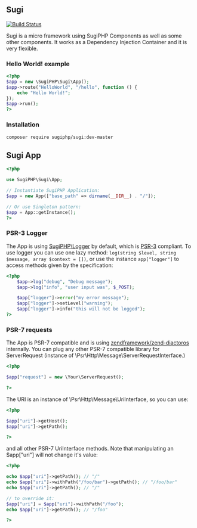 ## Sugi ##

[![Build Status](https://travis-ci.org/SugiPHP/Sugi.svg)](https://travis-ci.org/SugiPHP/Sugi)

Sugi is a micro framework using SugiPHP Components as well as some other components. It works as a Dependency Injection Container and it is very flexible.

### Hello World! example ###

```php
<?php
$app = new \SugiPHP\Sugi\App();
$app->route("HelloWorld", "/hello", function () {
    echo "Hello World!";
});
$app->run();
?>
```

### Installation ###

```cli
composer require sugiphp/sugi:dev-master
```


## Sugi App ###

```php
<?php

use SugiPHP\Sugi\App;

// Instantiate SugiPHP Application:
$app = new App(["base_path" => dirname(__DIR__) . "/"]);

// Or use Singleton pattern:
$app = App::getInstance();
?>
```

### PSR-3 Logger

The App is using [SugiPHP\Logger](https://github.com/SugiPHP/Logger/tree/v2.x) by default, which is [PSR-3](https://github.com/php-fig/fig-standards/blob/master/accepted/PSR-3-logger-interface.md) compliant. To use logger you can use one lazy method: `log(string $level, string $message, array $context = [])`, or use the instance `app["logger"]` to access methods given by the specification:

```php
<?php
    $app->log("debug", "Debug message");
    $app->log("info", "user input was", $_POST);

    $app["logger"]->error("my error message");
    $app["logger"]->setLevel("warning");
    $app["logger"]->info("this will not be logged");
?>
```


### PSR-7 requests

The App is PSR-7 compatible and is using [zendframework/zend-diactoros](https://github.com/zendframework/zend-diactoros) internally. You can plug any other PSR-7 compatible library for ServerRequest (instance of \Psr\Http\Message\ServerRequestInterface.)

```php
<?php

$app["request"] = new \Your\ServerRequest();

?>
```

The URI is an instance of \Psr\Http\Message\UriInterface, so you can use:

```php
<?php

$app["uri"]->getHost();
$app["uri"]->getPath();

?>
```
and all other PSR-7 UriInterface methods. Note that manipulating an $app["uri"] will not change it's value:

```php
<?php

echo $app["uri"]->getPath(); // "/"
echo $app["uri"]->withPath("/foo/bar")->getPath(); // "/foo/bar"
echo $app["uri"]->getPath(); // "/"

// to override it:
$app["uri"] = $app["uri"]->withPath("/foo");
echo $app["uri"]->getPath(); // "/foo"

?>
```
